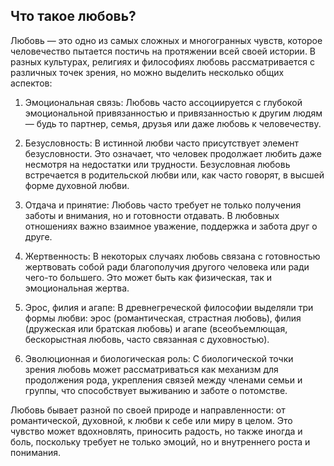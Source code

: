 ## Что такое любовь?

Любовь — это одно из самых сложных и многогранных чувств, которое человечество пытается постичь на протяжении всей своей истории. В разных культурах, религиях и философиях любовь рассматривается с различных точек зрения, но можно выделить несколько общих аспектов:

1. Эмоциональная связь: Любовь часто ассоциируется с глубокой эмоциональной привязанностью и привязанностью к другим людям — будь то партнер, семья, друзья или даже любовь к человечеству.


2. Безусловность: В истинной любви часто присутствует элемент безусловности. Это означает, что человек продолжает любить даже несмотря на недостатки или трудности. Безусловная любовь встречается в родительской любви или, как часто говорят, в высшей форме духовной любви.


3. Отдача и принятие: Любовь часто требует не только получения заботы и внимания, но и готовности отдавать. В любовных отношениях важно взаимное уважение, поддержка и забота друг о друге.


4. Жертвенность: В некоторых случаях любовь связана с готовностью жертвовать собой ради благополучия другого человека или ради чего-то большего. Это может быть как физическая, так и эмоциональная жертва.


5. Эрос, филия и агапе: В древнегреческой философии выделяли три формы любви: эрос (романтическая, страстная любовь), филия (дружеская или братская любовь) и агапе (всеобъемлющая, бескорыстная любовь, часто связанная с духовностью).


6. Эволюционная и биологическая роль: С биологической точки зрения любовь может рассматриваться как механизм для продолжения рода, укрепления связей между членами семьи и группы, что способствует выживанию и заботе о потомстве.



Любовь бывает разной по своей природе и направленности: от романтической, духовной, к любви к себе или миру в целом. Это чувство может вдохновлять, приносить радость, но также иногда и боль, поскольку требует не только эмоций, но и внутреннего роста и понимания.

